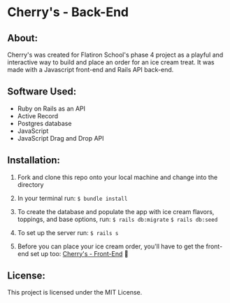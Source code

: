 # Cherry's - Back-End

## About:
Cherry's was created for Flatiron School's phase 4 project as a playful and interactive way to build and place an order for an ice cream treat. It was made with a Javascript front-end and Rails API back-end. 

## Software Used:
* Ruby on Rails as an API
* Active Record
* Postgres database
* JavaScript
* JavaScript Drag and Drop API

## Installation:
1. Fork and clone this repo onto your local machine and change into the directory

2. In your terminal run: 
```$ bundle install```

3. To create the database and populate the app with ice cream flavors, toppings, and base options, run: 
```$ rails db:migrate```
```$ rails db:seed```

4. To set up the server run: 
```$ rails s```
    
5. Before you can place your ice cream order, you'll have to get the front-end set up too: [Cherry's - Front-End](https://github.com/madelinemc/cherrys-front-end) 🍦

## License:
This project is licensed under the MIT License.
